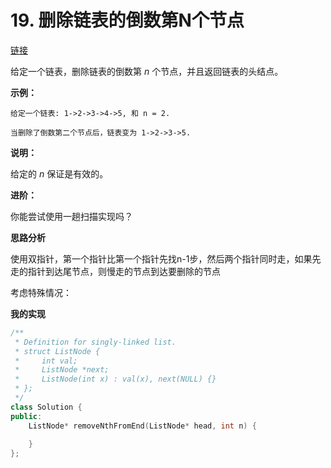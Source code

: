 # 19. 删除链表的倒数第N个节点

[链接](https://leetcode-cn.com/problems/remove-nth-node-from-end-of-list/description/)

给定一个链表，删除链表的倒数第 *n* 个节点，并且返回链表的头结点。

**示例：**

```
给定一个链表: 1->2->3->4->5, 和 n = 2.

当删除了倒数第二个节点后，链表变为 1->2->3->5.
```

**说明：**

给定的 *n* 保证是有效的。

**进阶：**

你能尝试使用一趟扫描实现吗？

**思路分析**

使用双指针，第一个指针比第一个指针先找n-1步，然后两个指针同时走，如果先走的指针到达尾节点，则慢走的节点到达要删除的节点

考虑特殊情况：

**我的实现**

```c++
/**
 * Definition for singly-linked list.
 * struct ListNode {
 *     int val;
 *     ListNode *next;
 *     ListNode(int x) : val(x), next(NULL) {}
 * };
 */
class Solution {
public:
    ListNode* removeNthFromEnd(ListNode* head, int n) {
        
    }
};
```

